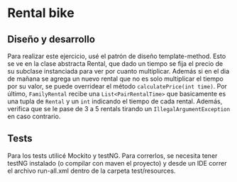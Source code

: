 # Rental bike
## Diseño y desarrollo
Para realizar este ejercicio, usé el patrón de diseño template-method. Esto se ve en la clase abstracta Rental, que dado un tiempo se fija el precio de su subclase instanciada para ver por cuanto multiplicar. Además si en el dia de mañana se agrega un nuevo rental que no es solo multiplicar el tiempo por su valor, se puede overridear el método ```calculatePrice(int time)```. Por último, ```FamilyRental``` recibe una ```List<PairRentalTime>``` que basicamente es una tupla de ```Rental``` y un ```int``` indicando el tiempo de cada rental. Además, verifica que se le pase de 3 a 5 rentals tirando un ```IllegalArgumentException``` en caso contrario.

## Tests
Para los tests utilicé Mockito y testNG. Para correrlos, se necesita tener testNG instalado (o compilar con maven el proyecto) y desde un IDE correr el archivo run-all.xml dentro de la carpeta test/resources.
